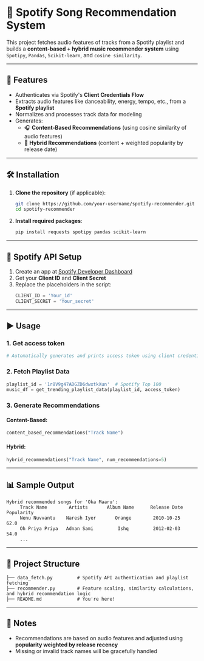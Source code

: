# 🎵 Spotify Song Recommendation System

This project fetches audio features of tracks from a Spotify playlist and builds a **content-based + hybrid music recommender system** using `Spotipy`, `Pandas`, `Scikit-learn`, and `cosine similarity`.

---

## 📌 Features

- Authenticates via Spotify's **Client Credentials Flow**
- Extracts audio features like danceability, energy, tempo, etc., from a **Spotify playlist**
- Normalizes and processes track data for modeling
- Generates:
  - 🎧 **Content-Based Recommendations** (using cosine similarity of audio features)
  - 🔀 **Hybrid Recommendations** (content + weighted popularity by release date)

---

## 🛠️ Installation

1. **Clone the repository** (if applicable):
   ```bash
   git clone https://github.com/your-username/spotify-recommender.git
   cd spotify-recommender
   ```

2. **Install required packages**:
   ```bash
   pip install requests spotipy pandas scikit-learn
   ```

---

## 🔐 Spotify API Setup

1. Create an app at [Spotify Developer Dashboard](https://developer.spotify.com/dashboard/)
2. Get your **Client ID** and **Client Secret**
3. Replace the placeholders in the script:
   ```python
   CLIENT_ID = 'Your_id'
   CLIENT_SECRET = 'Your_secret'
   ```

---

## ▶️ Usage

### 1. **Get access token**
```python
# Automatically generates and prints access token using client credentials
```

### 2. **Fetch Playlist Data**
```python
playlist_id = '1r8V9g47ADGZD6dwxtkXun'  # Spotify Top 100
music_df = get_trending_playlist_data(playlist_id, access_token)
```

### 3. **Generate Recommendations**
#### Content-Based:
```python
content_based_recommendations("Track Name")
```
#### Hybrid:
```python
hybrid_recommendations("Track Name", num_recommendations=5)
```

---

## 📊 Sample Output

```text
Hybrid recommended songs for 'Oka Maaru':
     Track Name        Artists       Album Name      Release Date    Popularity
     Nenu Nuvvantu    Naresh Iyer       Orange        2010-10-25         62.0
     Oh Priya Priya   Adnan Sami         Ishq         2012-02-03         54.0
     ...
```

---

## 📂 Project Structure

```
├── data_fetch.py         # Spotify API authentication and playlist fetching
├── recommender.py        # Feature scaling, similarity calculations, and hybrid recommendation logic
├── README.md             # You're here!
```

---

## 📌 Notes

- Recommendations are based on audio features and adjusted using **popularity weighted by release recency**
- Missing or invalid track names will be gracefully handled
